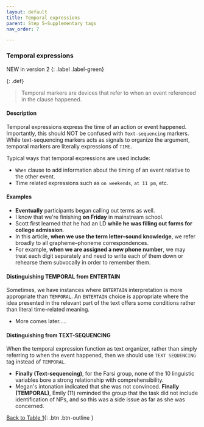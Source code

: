 ```yaml
---
layout: default
title: Temporal expressions
parent: Step 5–Supplementary tags
nav_order: 7

---
```


### Temporal expressions

NEW in version 2
{: .label .label-green}

{: .def}
> Temporal markers are devices that refer to when an event referenced in the clause happened.

#### Description

Temporal expressions express the time of an action or event happened. Importantly, this should NOT be confused with `Text-sequencing` markers. While text-sequencing markers acts as signals to organize the argument, temporal markers are literally expressions of `TIME`. 

Typical ways that temporal expressions are used include:

- `When` clause to add information about the timing of an event relative to the other event.
- Time related expressions such as `on weekends`, `at 11 pm`, etc.

#### Examples

- **Eventually** participants began calling out terms as well. 
- I know that we're finishing **on Friday** in mainstream school.
- Scott first learned that he had an LD **while he was filling out forms for college admission**.
- In this article, **when we use the term letter–sound knowledge**, we refer broadly to all grapheme–phoneme correspondences.
- For example, **when we are assigned a new phone number**, we may treat each digit separately and need to write each of them down or rehearse them subvocally in order to remember them.


#### Distinguishing TEMPORAL from ENTERTAIN

Sometimes, we have instances where `ENTERTAIN` interpretation is more appropriate than `TEMPORAL`. An `ENTERTAIN` choice is appropriate where the idea presented in the relevant part of the text offers some conditions rather than literal time-related meaning.

- More comes later.....


#### Distinguishing from TEXT-SEQUENCING

When the temporal expression function as text organizer, rather than simply referring to when the event happened, then we should use `TEXT SEQUENCING` tag instead of `TEMPORAL`.

- **Finally (Text-sequencing)**, for the Farsi group, none of the 10 linguistic variables bore a strong relationship with comprehensibility. 
- Megan's intonation indicated that she was not convinced. **Finally (TEMPORAL)**, Emily (11) reminded the group that the task did not include identification of NPs, and so this was a side issue as far as she was concerned.


[Back to Table 1](index.md#table-1-categories-of-engagement-moves){: .btn .btn-outline }